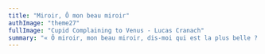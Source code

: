 ```yaml
---
title: "Miroir, Ô mon beau miroir"
authImage: "theme27"
fullImage: "Cupid Complaining to Venus - Lucas Cranach"
summary: "« Ô miroir, mon beau miroir, dis-moi qui est la plus belle ? ». Déesse de l'amour, femme vaniteuse ou allégorie de la prudence ne sortent jamais sans cet outil magique."
---
```

